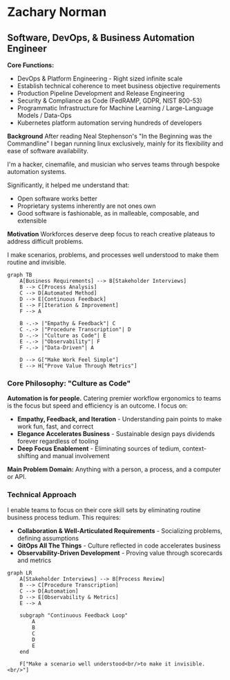 # Zachary Norman
## Software, DevOps, & Business Automation Engineer

**Core Functions:**
- DevOps & Platform Engineering - Right sized infinite scale
- Establish technical coherence to meet business objective requirements
- Production Pipeline Development and Release Engineering
- Security & Compliance as Code (FedRAMP, GDPR, NIST 800-53)
- Programmatic Infrastructure for Machine Learning / Large-Language Models / Data-Ops 
- Kubernetes platform automation serving hundreds of developers

**Background**
After reading Neal Stephenson's "In the Beginning was the Commandline" I began running linux exclusively, mainly for its flexibility and ease of software availability.

I'm a hacker, cinemafile, and musician who serves teams through bespoke automation systems.

Significantly, it helped me understand that:
- Open software works better
- Proprietary systems inherently are not ones own
- Good software is fashionable, as in malleable, composable, and extensible

**Motivation**
Workforces deserve deep focus to reach creative plateaus to address difficult problems.

I make scenarios, problems, and processes well understood to make them routine and invisible.

```mermaid
graph TB
    A[Business Requirements] --> B[Stakeholder Interviews]
    B --> C[Process Analysis]
    C --> D[Automated Method]
    D --> E[Continuous Feedback]
    E --> F[Iteration & Improvement]
    F --> A
    
    B -.-> |"Empathy & Feedback"| C
    C -.-> |"Procedure Transcription"| D
    D -.-> |"Culture as Code"| E
    E -.-> |"Observability"| F
    F -.-> |"Data-Driven"| A
    
    D --> G["Make Work Feel Simple"]
    E --> H["Prove Value Through Metrics"]
```

### Core Philosophy: "Culture as Code"

**Automation is for people.** Catering premier workflow ergonomics to teams is the focus but speed and efficiency is an outcome. I focus on:

- **Empathy, Feedback, and Iteration** - Understanding pain points to make work fun, fast, and correct
- **Elegance Accelerates Business** - Sustainable design pays dividends forever regardless of tooling  
- **Deep Focus Enablement** - Eliminating sources of tedium, context-shifting and manual involvement

**Main Problem Domain:** Anything with a person, a process, and a computer or API.

### Technical Approach

I enable teams to focus on their core skill sets by eliminating routine business process tedium. This requires:

- **Collaboration & Well-Articulated Requirements** - Socializing problems, defining assumptions
- **GitOps All The Things** - Culture reflected in code accelerates business
- **Observability-Driven Development** - Proving value through scorecards and metrics

```mermaid
graph LR
    A[Stakeholder Interviews] --> B[Process Review]
    B --> C[Procedure Transcription]
    C --> D[Automation]
    D --> E[Observability & Metrics]
    E --> A
    
    subgraph "Continuous Feedback Loop"
        A
        B
        C
        D
        E
    end
    
    F["Make a scenario well understood<br/>to make it invisible.<br/>"]
```

